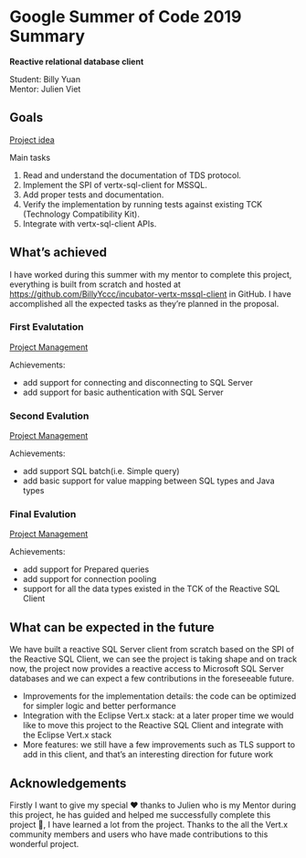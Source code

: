 # Google Summer of Code 2019 Summary
**Reactive relational database client**

Student: Billy Yuan  
Mentor: Julien Viet

## Goals

[Project idea](https://wiki.eclipse.org/Google_Summer_of_Code_2019_Ideas#Topic_1:_Reactive_relational_database_client)

Main tasks

1. Read and understand the documentation of TDS protocol. 
2. Implement the SPI of vertx-sql-client for MSSQL.
3. Add proper tests and documentation.
4. Verify the implementation by running tests against existing TCK (Technology Compatibility Kit).
5. Integrate with vertx-sql-client APIs. 

## What’s achieved

I have worked during this summer with my mentor to complete this project, everything is built from scratch and hosted at https://github.com/BillyYccc/incubator-vertx-mssql-client in GitHub. I have accomplished all the expected tasks as they’re planned in the proposal.

### First Evalutation

[Project Management](https://github.com/BillyYccc/incubator-vertx-mssql-client/projects/1)  

Achievements:

* add support for connecting and disconnecting to SQL Server
* add support for basic authentication with SQL Server

### Second Evalution

[Project Management](https://github.com/BillyYccc/incubator-vertx-mssql-client/projects/2)  
 
Achievements:

* add support SQL batch(i.e. Simple query)
* add basic support for value mapping between SQL types and Java types

### Final Evalution

[Project Management](https://github.com/BillyYccc/incubator-vertx-mssql-client/projects/3)

Achievements:

* add support for Prepared queries
* add support for connection pooling
* support for all the data types existed in the TCK of the Reactive SQL Client

## What can be expected in the future

We have built a reactive SQL Server client from scratch based on the SPI of the Reactive SQL Client, we can see the project is taking shape and on track now, the project now provides a reactive access to Microsoft SQL Server databases and we can expect a few contributions in the foreseeable future.

* Improvements for the implementation details: the code can be optimized for simpler logic and better performance
* Integration with the Eclipse Vert.x stack: at a later proper time we would like to move this project to the Reactive SQL Client and integrate with the Eclipse Vert.x stack
* More features: we still have a few improvements such as TLS support to add in this client, and that’s an interesting direction for future work

## Acknowledgements

Firstly I want to give my special ❤️ thanks to Julien who is my Mentor during this project, he has guided and helped me successfully complete this project 🎉, I have learned a lot from the project. Thanks to the all the Vert.x community members and users who have made contributions to this wonderful project.
